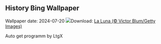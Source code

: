 ## History Bing Wallpaper
Wallpaper date: 2024-07-20
![](https://www.bing.com/th?id=OHR.MineralMoon_IT-IT2334790788_UHD.jpg&w=1000)Download: [La Luna (© Victor Blum/Getty Images)](https://www.bing.com/th?id=OHR.MineralMoon_IT-IT2334790788_UHD.jpg)

Auto get programm by LtgX
